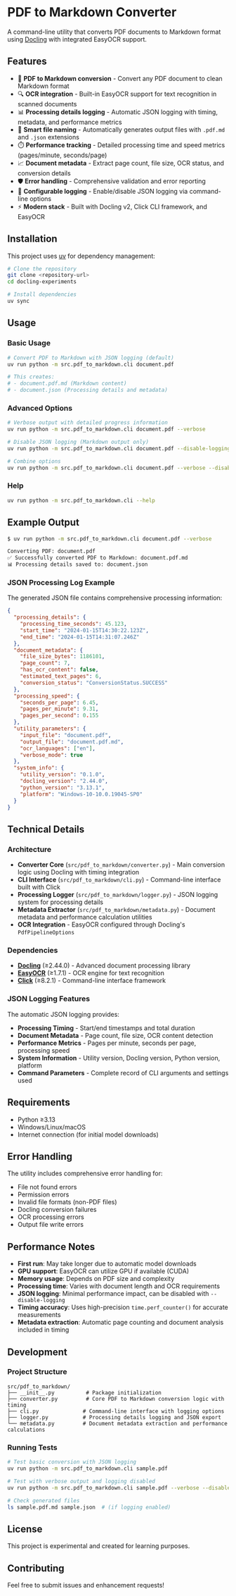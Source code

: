# PDF to Markdown Converter

A command-line utility that converts PDF documents to Markdown format using [Docling](https://github.com/DS4SD/docling) with integrated EasyOCR support.

## Features

- 📄 **PDF to Markdown conversion** - Convert any PDF document to clean Markdown format
- 🔍 **OCR integration** - Built-in EasyOCR support for text recognition in scanned documents  
- 📊 **Processing details logging** - Automatic JSON logging with timing, metadata, and performance metrics
- 🎯 **Smart file naming** - Automatically generates output files with `.pdf.md` and `.json` extensions
- ⏱️ **Performance tracking** - Detailed processing time and speed metrics (pages/minute, seconds/page)
- 📈 **Document metadata** - Extract page count, file size, OCR status, and conversion details
- 🛡️ **Error handling** - Comprehensive validation and error reporting
- 🔧 **Configurable logging** - Enable/disable JSON logging via command-line options
- ⚡ **Modern stack** - Built with Docling v2, Click CLI framework, and EasyOCR

## Installation

This project uses [uv](https://github.com/astral-sh/uv) for dependency management:

```bash
# Clone the repository
git clone <repository-url>
cd docling-experiments

# Install dependencies
uv sync
```

## Usage

### Basic Usage

```bash
# Convert PDF to Markdown with JSON logging (default)
uv run python -m src.pdf_to_markdown.cli document.pdf

# This creates:
# - document.pdf.md (Markdown content)
# - document.json (Processing details and metadata)
```

### Advanced Options

```bash
# Verbose output with detailed progress information
uv run python -m src.pdf_to_markdown.cli document.pdf --verbose

# Disable JSON logging (Markdown output only)
uv run python -m src.pdf_to_markdown.cli document.pdf --disable-logging

# Combine options
uv run python -m src.pdf_to_markdown.cli document.pdf --verbose --disable-logging
```

### Help

```bash
uv run python -m src.pdf_to_markdown.cli --help
```

## Example Output

```bash
$ uv run python -m src.pdf_to_markdown.cli document.pdf --verbose

Converting PDF: document.pdf
✅ Successfully converted PDF to Markdown: document.pdf.md
📊 Processing details saved to: document.json
```

### JSON Processing Log Example

The generated JSON file contains comprehensive processing information:

```json
{
  "processing_details": {
    "processing_time_seconds": 45.123,
    "start_time": "2024-01-15T14:30:22.123Z",
    "end_time": "2024-01-15T14:31:07.246Z"
  },
  "document_metadata": {
    "file_size_bytes": 1186101,
    "page_count": 7,
    "has_ocr_content": false,
    "estimated_text_pages": 6,
    "conversion_status": "ConversionStatus.SUCCESS"
  },
  "processing_speed": {
    "seconds_per_page": 6.45,
    "pages_per_minute": 9.31,
    "pages_per_second": 0.155
  },
  "utility_parameters": {
    "input_file": "document.pdf",
    "output_file": "document.pdf.md",
    "ocr_languages": ["en"],
    "verbose_mode": true
  },
  "system_info": {
    "utility_version": "0.1.0",
    "docling_version": "2.44.0",
    "python_version": "3.13.1",
    "platform": "Windows-10-10.0.19045-SP0"
  }
}
```

## Technical Details

### Architecture

- **Converter Core** (`src/pdf_to_markdown/converter.py`) - Main conversion logic using Docling with timing integration
- **CLI Interface** (`src/pdf_to_markdown/cli.py`) - Command-line interface built with Click
- **Processing Logger** (`src/pdf_to_markdown/logger.py`) - JSON logging system for processing details
- **Metadata Extractor** (`src/pdf_to_markdown/metadata.py`) - Document metadata and performance calculation utilities
- **OCR Integration** - EasyOCR configured through Docling's `PdfPipelineOptions`

### Dependencies

- **[Docling](https://github.com/DS4SD/docling)** (≥2.44.0) - Advanced document processing library
- **[EasyOCR](https://github.com/JaidedAI/EasyOCR)** (≥1.7.1) - OCR engine for text recognition
- **[Click](https://click.palletsprojects.com/)** (≥8.2.1) - Command-line interface framework

### JSON Logging Features

The automatic JSON logging provides:
- **Processing Timing** - Start/end timestamps and total duration
- **Document Metadata** - Page count, file size, OCR content detection
- **Performance Metrics** - Pages per minute, seconds per page, processing speed
- **System Information** - Utility version, Docling version, Python version, platform
- **Command Parameters** - Complete record of CLI arguments and settings used

## Requirements

- Python ≥3.13
- Windows/Linux/macOS
- Internet connection (for initial model downloads)

## Error Handling

The utility includes comprehensive error handling for:
- File not found errors
- Permission errors
- Invalid file formats (non-PDF files)
- Docling conversion failures
- OCR processing errors
- Output file write errors

## Performance Notes

- **First run**: May take longer due to automatic model downloads
- **GPU support**: EasyOCR can utilize GPU if available (CUDA)
- **Memory usage**: Depends on PDF size and complexity
- **Processing time**: Varies with document length and OCR requirements
- **JSON logging**: Minimal performance impact, can be disabled with `--disable-logging`
- **Timing accuracy**: Uses high-precision `time.perf_counter()` for accurate measurements
- **Metadata extraction**: Automatic page counting and document analysis included in timing

## Development

### Project Structure

```
src/pdf_to_markdown/
├── __init__.py          # Package initialization
├── converter.py         # Core PDF to Markdown conversion logic with timing
├── cli.py              # Command-line interface with logging options
├── logger.py           # Processing details logging and JSON export
└── metadata.py         # Document metadata extraction and performance calculations
```

### Running Tests

```bash
# Test basic conversion with JSON logging
uv run python -m src.pdf_to_markdown.cli sample.pdf

# Test with verbose output and logging disabled
uv run python -m src.pdf_to_markdown.cli sample.pdf --verbose --disable-logging

# Check generated files
ls sample.pdf.md sample.json  # (if logging enabled)
```

## License

This project is experimental and created for learning purposes.

## Contributing

Feel free to submit issues and enhancement requests!
